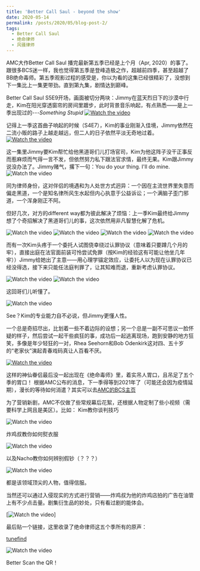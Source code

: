 ```yaml
---
title: 'Better Call Saul - beyond the show'
date: 2020-05-14
permalink: /posts/2020/05/blog-post-2/
tags:
  - Better Call Saul
  - 绝命律师
  - 风骚律师
---
```






AMC大作Better Call Saul  播完最新第五季已经是上个月（Apr, 2020）的事了。跟很多BCS迷一样，我也觉得第五季是登峰造极之作，超越前四季，甚至超越了BB绝命毒师。第五季观影过程的感受是，你以为看的这集已经很精彩了，没想到下一集比上一集更带劲。直到第九集，剧情达到巅峰。

Better Call Saul  S5E9开场，画面被切分两块：Jimmy在蓝天烈日下的沙漠中行走，Kim在阳光穿透窗帘的房间里踱步，此时背景音乐响起，有点熟悉——是上一季出现过的---<cite>Something Stupid</cite>
[![Watch the video](/images/20200514/21.png)](http://mpvideo.qpic.cn/0b78jeaaaaaa4eafr6vz7zpfasodabeqaaaa.f10002.mp4?dis_k=923eefd21a585f2a19c125abb43c9f13&dis_t=1594797024)

 记得上一季这首曲子响起的时候（S4E7），Kim的事业刚渐入佳境，Jimmy依然在二流小贩的路子上越走越远，但二人的日子依然平淡无奇地过着。
[![Watch the video](/images/20200514/31.png)](http://mpvideo.qpic.cn/0b78kuaaaaaa6iafsafz75pfavodabkqaaaa.f10002.mp4?dis_k=802f908af5d07b3ca224bf2bbe1dbed1&dis_t=1594797024)

这一集里Jimmy要Kim帮忙给他黑道哥们儿打场官司，Kim为他这阵子没干正事反而惹麻烦而气得一言不发，但依然努力私下跟法官求情，最终无果。Kim跟Jimmy说没办法了。Jimmy赌气，撂下一句：You do your thing. I'll do mine.
![Watch the video](/images/20200514/640-9.jpeg)

同为律师身份，这对伴侣的境遇和为人处世方式迥异：一个因在主流世界里失意而偏走黑道，一个是知名律所风生水起但内心执意于公益诉讼；一个满脑子歪门邪道，一个浑身刚正不阿。

但好几次，对方的different way都为彼此解决了烦恼：上一季Kim最终给Jimmy想了个奇招解决了黑道哥们儿的事，这次依然用非凡智慧化解了危机。

![Watch the video](/images/20200514/640-2.jpeg)
![Watch the video](/images/20200514/640-3.jpeg)
![Watch the video](/images/20200514/640-4.jpeg)
![Watch the video](/images/20200514/640-5.jpeg)

而有一次Kim头疼于一个委托人试图侥幸绕过认罪协议（意味着只要蹲几个月的牢），直接出庭在法官面前装可怜尝试免罪（按Kim的经验这有可能让他坐几年牢））Jimmy给她出了主意——用心理学锚定效应，让委托人以为现在认罪协议已经没得选，接下来只能任法庭判罪了，让其知难而退，重新考虑认罪协议。

![Watch the video](/images/20200514/640-6.jpeg)
![Watch the video](/images/20200514/640-7.jpeg)


这回哥们儿听懂了。

![Watch the video](/images/20200514/640-8.jpeg)


 See？Kim的专业能力自不必说，但Jimmy更懂人性。

一个总是奇招尽出，比划着一些不着边际的设想；另一个总是一副不可思议一脸怀疑的样子，然后尝试一起干些疯狂的事，成功后一起逃离现场，跑到安静的地方狂笑，多像是年少轻狂的一对，Rhea Seehorn和Bob Odenkirk这对四、五十岁的“老家伙”演起青春戏码真让人百看不厌。

[![Watch the video](/images/20200514/41.png)](http://mpvideo.qpic.cn/0bf224aaaaaawmaedyf5avpfbv6dadlqaaaa.f10002.mp4?dis_k=9d74a01527da098df95dd38623d30a3f&dis_t=1594797024)


这样的神仙眷侣最后没一起出现在《绝命毒师》里，着实吊人胃口，且吊足了五个季的胃口！
根据AMC公布的消息，下一季得等到2021年了（可能还会因为疫情延期），漫长的等待如何消遣？其实可以去[AMC的BCS主页](https://www.amc.com/shows/better-call-saul)


为了营销新剧，AMC不仅做了些常规幕后花絮，还根据人物定制了些小视频（需要科学上网且是美区）。比如：
Kim教你谈判技巧

![Watch the video](/images/20200514/640.png)

炸鸡叔教你如何熨衣服

![Watch the video](/images/20200514/640-2.png)

以及Nacho教你如何辨别假钞（？？？）

![Watch the video](/images/20200514/Capture.png)

都是该领域顶尖的人物，值得信服。

当然还可以通过入侵现实的方式进行营销——炸鸡叔为他的炸鸡店拍的广告在油管上有不少点击量。剧集衍生品的妙处，只有看过剧的能体会。

[![Watch the video](/images/20200514/640-1.jpeg)]


最后贴一个链接，这里收录了绝命律师这五个季所有的原声：

[tunefind](https://www.tunefind.com/show/better-call-saul)

![Watch the video](/images/20200514/640.jpeg)

Better Scan the QR！

